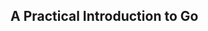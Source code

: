 <!--
{
"name" : "practical-introduction",
"version" : "0.1",
"title" : "A Practical Introduction to Go",
"description" : "I will show you how to develop a simple network server that does something useful and is easy to understand.",
"freshnessDate" : 2012-01-01,
"homepage" : "http://synflood.at/tmp/golang-slides/mrmcd2012.html#1",
"canonicalSource" : "http://synflood.at/tmp/golang-slides/mrmcd2012.html#1",
"license" : "All Rights Reserved"
}
-->

<!-- @section -->

## A Practical Introduction to Go

<!-- @link, "url" : "http://synflood.at/tmp/golang-slides/mrmcd2012.html#5" -->

